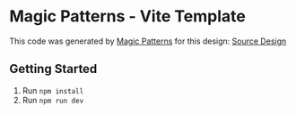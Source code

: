 # Magic Patterns - Vite Template

This code was generated by [Magic Patterns](https://magicpatterns.com) for this design: [Source Design](https://magicpatterns.com/c/2dy4kfgjssqlrjquajmbby)

## Getting Started

1. Run `npm install`
2. Run `npm run dev`

